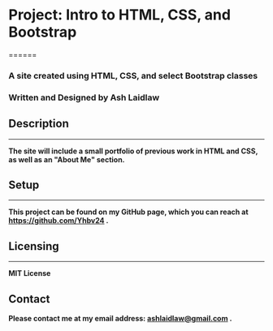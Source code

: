 # Project: Intro to HTML, CSS, and Bootstrap
======

### A site created using HTML, CSS, and select Bootstrap classes

### __Written and Designed by Ash Laidlaw__

## Description
------

__The site will include a small portfolio of previous work in HTML and CSS, as well as an "About Me" section.__

## Setup
------

__This project can be found on my GitHub page, which you can reach at https://github.com/Yhbv24 .__

## Licensing
------

__MIT License__

## Contact

__Please contact me at my email address: ashlaidlaw@gmail.com .__
